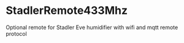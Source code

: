 # StadlerRemote433Mhz
Optional remote for Stadler Eve humidifier with wifi and mqtt remote protocol
